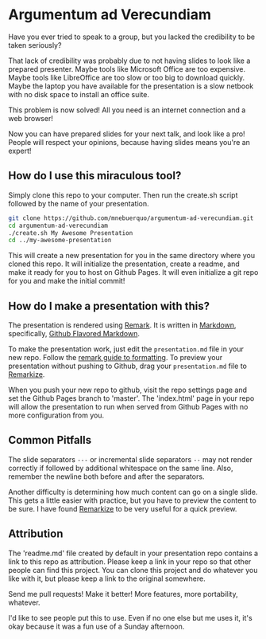 # Argumentum ad Verecundiam

Have you ever tried to speak to a group, but you lacked the credibility to
be taken seriously?

That lack of credibility was probably due to not having slides to look like
a prepared presenter. Maybe tools like Microsoft Office are too expensive.
Maybe tools like LibreOffice are too slow or too big to download quickly.
Maybe the laptop you have available for the presentation is a slow netbook
with no disk space to install an office suite.

This problem is now solved! All you need is an internet connection and a web
browser!

Now you can have prepared slides for your next talk, and look like a pro!
People will respect your opinions, because having slides means you're an
expert!

## How do I use this miraculous tool?

Simply clone this repo to your computer. Then run the create.sh script
followed by the name of your presentation. 

```bash
git clone https://github.com/mnebuerquo/argumentum-ad-verecundiam.git
cd argumentum-ad-verecundiam
./create.sh My Awesome Presentation
cd ../my-awesome-presentation
```

This will create a new presentation for you in the same directory where you
cloned this repo. It will initialize the presentation, create a readme, and make it
ready for you to host on Github Pages. It will even initialize a git repo
for you and make the initial commit!

## How do I make a presentation with this?

The presentation is rendered using [Remark](https://remarkjs.com). It is written 
in [Markdown](https://daringfireball.net/projects/markdown/syntax), specifically, 
[Github Flavored Markdown](https://help.github.com/articles/basic-writing-and-formatting-syntax/).

To make the presentation work, just edit the `presentation.md` file in your
new repo. Follow the [remark guide to formatting](https://github.com/gnab/remark/wiki/Markdown).
To preview your presentation without pushing to Github, drag your
`presentation.md` file to [Remarkize](https://remarkjs.com/remarkise).

When you push your new repo to github, visit the repo settings page and set
the Github Pages branch to 'master'. The 'index.html' page in your repo will
allow the presentation to run when served from Github Pages with no more
configuration from you.

## Common Pitfalls

The slide separators `---` or incremental slide separators `--` may not
render correctly if followed by additional whitespace on the same line.
Also, remember the newline both before and after the separators.

Another difficulty is determining how much content can go on a single slide.
This gets a little easier with practice, but you have to preview the content
to be sure. I have found [Remarkize](https://remarkjs.com/remarkise) to be
very useful for a quick preview.

## Attribution

The 'readme.md' file created by default in your presentation repo contains a
link to this repo as attribution. Please keep a link in your repo so that
other people can find this project. You can clone this project and do
whatever you like with it, but please keep a link to the original somewhere.

Send me pull requests! Make it better! More features, more portability,
whatever.

I'd like to see people put this to use. Even if no one else but me uses it,
it's okay because it was a fun use of a Sunday afternoon.  

